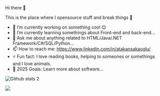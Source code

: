 Hi there 👋

This is the place where I opensource stuff and break things 🤣

- 🔭 I’m currently working on something cool 😉
- 🌱 I’m currently learning somethings about Front-end and back-end...
- 💬 Ask me about anything related to HTML/Java/.NET Framework/C#/SQL/Python...
- 📫 How to reach me: https://www.linkedin.com/in/atakansakaoglu/
- ⚡ Fun fact: I love reading books, helping to someones or somethings and I love animals.
- 🥅 2025 Goals: Learn more about software...



![Github stats 2](https://github-readme-stats.vercel.app/api?username=sakaoglua&show_icons=true&theme=radical)

![](https://komarev.com/ghpvc/?username=sakaoglua) 
